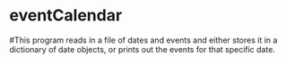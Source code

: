 # eventCalendar

#This program reads in a file of dates and events and either stores it in a dictionary of date objects, or prints out the events for that specific date.
